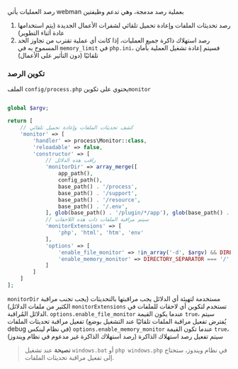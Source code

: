 رصد العمليات
يأتي webman بعملية رصد مدمجة، وهي تدعم وظيفتين
1. رصد تحديثات الملفات وإعادة تحميل تلقائي لشفرات الأعمال الجديدة (يتم استخدامها عادة أثناء التطوير)
2. رصد استهلاك ذاكرة جميع العمليات، إذا كانت أي عملية تقترب من تجاوز الحد المسموح به في `memory_limit` في `php.ini`، فسيتم إعادة تشغيل العملية بأمان تلقائيًا (دون التأثير على الأعمال)

### تكوين الرصد
الملف `config/process.php` يحتوي على تكوين`monitor`
```php

global $argv;

return [
    // كشف تحديثات الملفات وإعادة تحميل تلقائي
    'monitor' => [
        'handler' => process\Monitor::class,
        'reloadable' => false,
        'constructor' => [
            // راقب هذه الدلائل
            'monitorDir' => array_merge([   
                app_path(),
                config_path(),
                base_path() . '/process',
                base_path() . '/support',
                base_path() . '/resource',
                base_path() . '/.env',
            ], glob(base_path() . '/plugin/*/app'), glob(base_path() . '/plugin/*/config'), glob(base_path() . '/plugin/*/api')),
            // سيتم مراقبة الملفات ذات هذه اللاحقات
            'monitorExtensions' => [
                'php', 'html', 'htm', 'env'
            ],
            'options' => [
                'enable_file_monitor' => !in_array('-d', $argv) && DIRECTORY_SEPARATOR === '/', // تمكين رصد الملف
                'enable_memory_monitor' => DIRECTORY_SEPARATOR === '/',                      // تمكين رصد الذاكرة
            ]
        ]
    ]
];
```
`monitorDir` مستخدمة لتهيئة أي الدلائل يجب مراقبتها بالتحديثات (يجب تجنب مراقبة الكثير من ملفات الدلائل) 
`monitorExtensions` تستخدم لتكوين أي لاحقات للملفات في الدلائل المُراقبة.
`options.enable_file_monitor` عندما يكون القيمة `true`، سيتم تفعيل مراقبة تحديثات الملفات (يُفترض تفعيل مراقبة الملفات تلقائيًا عند التشغيل بوضع debug في نظام لينكس)
`options.enable_memory_monitor` عندما تكون القيمة `true`، سيتم تفعيل رصد استهلاك الذاكرة (رصد استهلاك الذاكرة غير مدعوم في نظام ويندوز)

> **نصيحة**
> عند تشغيل `windows.bat` أو `php windows.php` في نظام ويندوز، ستحتاج إلى تفعيل مراقبة تحديثات الملفات.
